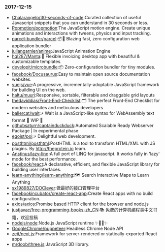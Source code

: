 ### 2017-12-15 
* [Chalarangelo/30-seconds-of-code](https://github.com//Chalarangelo/30-seconds-of-code):Curated collection of useful Javascript snippets that you can understand in 30 seconds or less. 
* [Popmotion/popmotion](https://github.com//Popmotion/popmotion):The JavaScript motion engine. Create unique animations and interactions with tweens, physics and input tracking. 
* [parcel-bundler/parcel](https://github.com//parcel-bundler/parcel):📦🚀 Blazing fast, zero configuration web application bundler 
* [juliangarnier/anime](https://github.com//juliangarnier/anime):JavaScript Animation Engine 
* [hql287/Manta](https://github.com//hql287/Manta):🎉 Flexible invoicing desktop app with beautiful & customizable templates. 
* [developit/microbundle](https://github.com//developit/microbundle):📦 Zero-configuration bundler for tiny modules. 
* [facebook/Docusaurus](https://github.com//facebook/Docusaurus):Easy to maintain open source documentation websites. 
* [vuejs/vue](https://github.com//vuejs/vue):A progressive, incrementally-adoptable JavaScript framework for building UI on the web. 
* [haltu/muuri](https://github.com//haltu/muuri):Responsive, sortable, filterable and draggable grid layouts 
* [thedaviddias/Front-End-Checklist](https://github.com//thedaviddias/Front-End-Checklist):🗂 The perfect Front-End Checklist for modern websites and meticulous developers 
* [ballercat/walt](https://github.com//ballercat/walt):⚡️ Walt is a JavaScript-like syntax for WebAssembly text format 🚧 WIP 🚧 
* [githubsaturn/captainduckduck](https://github.com//githubsaturn/captainduckduck):Automated Scalable Ready Webserver Package | In experimental phase 
* [egoist/poi](https://github.com//egoist/poi):⚡️ Delightful web development. 
* [posthtml/posthtml](https://github.com//posthtml/posthtml):PostHTML is a tool to transform HTML/XML with JS plugins. By http://theprotein.io team. 
* [Anstinus/lazy-linq](https://github.com//Anstinus/lazy-linq):A full port of LINQ for javascript. It works fully in 'lazy' mode for the best performance. 
* [facebook/react](https://github.com//facebook/react):A declarative, efficient, and flexible JavaScript library for building user interfaces. 
* [learn-anything/learn-anything](https://github.com//learn-anything/learn-anything):🗺 Search Interactive Maps to Learn Anything 
* [sx1989827/DOClever](https://github.com//sx1989827/DOClever):做最好的接口管理平台 
* [facebookincubator/create-react-app](https://github.com//facebookincubator/create-react-app):Create React apps with no build configuration. 
* [axios/axios](https://github.com//axios/axios):Promise based HTTP client for the browser and node.js 
* [justjavac/free-programming-books-zh_CN](https://github.com//justjavac/free-programming-books-zh_CN):📚 免费的计算机编程类中文书籍，欢迎投稿 
* [nodejs/node](https://github.com//nodejs/node):Node.js JavaScript runtime ✨🐢🚀✨ 
* [GoogleChrome/puppeteer](https://github.com//GoogleChrome/puppeteer):Headless Chrome Node API 
* [zeit/next.js](https://github.com//zeit/next.js):Framework for server-rendered or statically-exported React apps 
* [mrdoob/three.js](https://github.com//mrdoob/three.js):JavaScript 3D library. 
